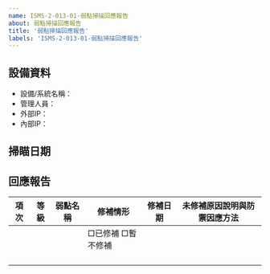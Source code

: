```yaml
---
name: ISMS-2-013-01-弱點掃描回應報告
about: 弱點掃描回應報告
title: '弱點掃描回應報告'
labels: 'ISMS-2-013-01-弱點掃描回應報告'
---
```


## 設備資料

- 設備/系統名稱：
- 管理人員：
- 外部IP：
- 內部IP：

## 掃瞄日期


## 回應報告

| 項次 | 等級 | 弱點名稱 | 修補情形          | 修補日期 | 未修補原因說明與防禦因應方法 |
|------|------|----------|-------------------|----------|------------------------------|
|      |      |          | □已修補 □暫不修補 |          |                              |
|      |      |          |                   |          |                              |
|      |      |          |                   |          |                              |
|      |      |          |                   |          |                              |
|      |      |          |                   |          |                              |
